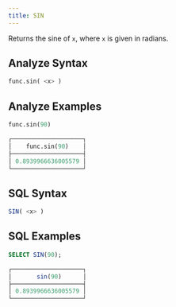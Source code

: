 ```yaml
---
title: SIN
---
```


Returns the sine of `x`, where `x` is given in radians.

## Analyze Syntax

```python
func.sin( <x> )
```

## Analyze Examples

```python
func.sin(90)

┌────────────────────┐
│    func.sin(90)    │
├────────────────────┤
│ 0.8939966636005579 │
└────────────────────┘
```

## SQL Syntax

```sql
SIN( <x> )
```

## SQL Examples

```sql
SELECT SIN(90);

┌────────────────────┐
│       sin(90)      │
├────────────────────┤
│ 0.8939966636005579 │
└────────────────────┘
```